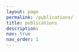 ```yaml
---
layout: page
permalink: /publications/
title: publications
description: 
nav: true
nav_order: 1
---
```

